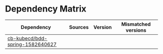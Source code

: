 # Dependency Matrix

Dependency | Sources | Version | Mismatched versions
---------- | ------- | ------- | -------------------
[cb-kubecd/bdd-spring-1582640627](https://github.com/cb-kubecd/bdd-spring-1582640627.git) |  | []() | 
